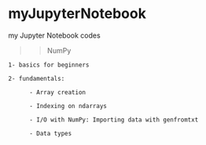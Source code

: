 # myJupyterNotebook
my Jupyter Notebook codes

>> NumPy

    1- basics for beginners
    
    2- fundamentals:
      
          - Array creation
          
          - Indexing on ndarrays
          
          - I/O with NumPy: Importing data with genfromtxt
          
          - Data types

